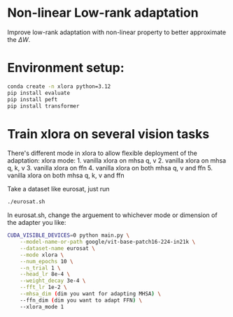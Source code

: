 # Non-linear Low-rank adaptation
Improve low-rank adaptation with non-linear property to better approximate the $\Delta W$.

# Environment setup:
```bash
conda create -n xlora python=3.12
pip install evaluate
pip install peft
pip install transformer
```

# Train xlora on several vision tasks

There's different mode in xlora to allow flexible deployment of the adaptation:
xlora mode:
        1. vanilla xlora on mhsa q, v
        2. vanilla xlora on mhsa q, k, v
        3. vanilla xlora on ffn
        4. vanilla xlora on both mhsa q, v and ffn
        5. vanilla xlora on both mhsa q, k, v and ffn

Take a dataset like eurosat, just run
```bash
./eurosat.sh
```
In eurosat.sh, change the arguement to whichever mode or dimension of the adapter you like:
```bash
CUDA_VISIBLE_DEVICES=0 python main.py \
    --model-name-or-path google/vit-base-patch16-224-in21k \
    --dataset-name eurosat \
    --mode xlora \
    --num_epochs 10 \
    --n_trial 1 \
    --head_lr 8e-4 \
    --weight_decay 3e-4 \
    --fft_lr 1e-2 \
    --mhsa_dim (dim you want for adapting MHSA) \
    --ffn_dim (dim you want to adapt FFN) \
    --xlora_mode 1 
```